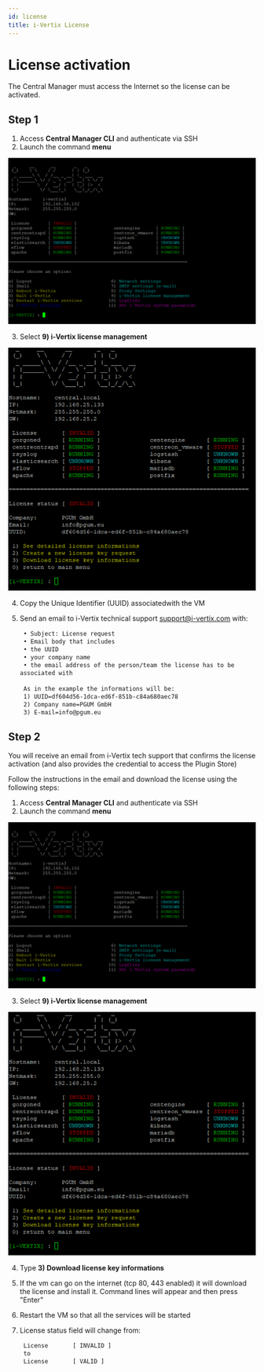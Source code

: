```yaml
---
id: license
title: i-Vertix License
---
```


# License activation

The Central Manager must access the Internet so the license can be activated.

## Step 1
1) Access **Central Manager CLI** and authenticate via SSH
2) Launch the command **menu**

![iVertix menu](../../assets/setup-startup-central-poller/ivertix-menu.png)

3) Select **9) i-Vertix license management**

![License menu](../../assets/setup-startup-central-poller/license-menu.png)

4) Copy the Unique Identifier (UUID) associatedwith the VM
5) Send an email to i-Vertix technical support support@i-vertix.com with:

        • Subject: License request
        • Email body that includes
        • the UUID
        • your company name
        • the email address of the person/team the license has to be associated with

        As in the example the informations will be:
        1) UUID=df604d56-1dca-ed6f-851b-c84a680aec78
        2) Company name=PGUM GmbH
        3) E-mail=info@pgum.eu



## Step 2
You will receive an email from i-Vertix tech support that confirms the license activation (and also provides the credential to access the Plugin Store)

Follow the instructions in the email and download the license using the following steps:

1) Access **Central Manager CLI** and authenticate via SSH
2) Launch the command **menu**

![iVertix menu](../../assets/setup-startup-central-poller/ivertix-menu.png)

3) Select **9) i-Vertix license management**

![License menu](../../assets/setup-startup-central-poller/license-menu.png)
 
4) Type **3) Download license key informations**
5) If the vm can go on the internet (tcp 80, 443 enabled) it will download the license and install it. Command lines will appear and then press "Enter"
6) Restart the VM so that all the services will be started
7) License status field will change from:

        License       [ INVALID ]
        to
        License       [ VALID ]
